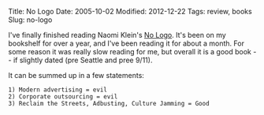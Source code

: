 Title: No Logo
Date: 2005-10-02
Modified: 2012-12-22
Tags: review, books
Slug: no-logo

I've finally finished reading Naomi Klein's <a href="http://www.amazon.com/exec/obidos/tg/detail/-/0312421435/qid=1128292939/sr=8-1/ref=pd_bbs_1/102-8667744-3813757?v=glance&s=books&n=507846" >No Logo</a>. It's been on my bookshelf for over a year, and I've been reading it for about a month. For some reason it was really slow reading for me, but overall it is a good book -- if slightly dated (pre Seattle and pree 9/11).

It can be summed up in a few statements:

	1) Modern advertising = evil
	2) Corporate outsourcing = evil
	3) Reclaim the Streets, Adbusting, Culture Jamming = Good

